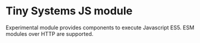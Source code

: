 # Tiny Systems JS module
Experimental module provides components to execute Javascript ES5. ESM modules over HTTP are supported.

